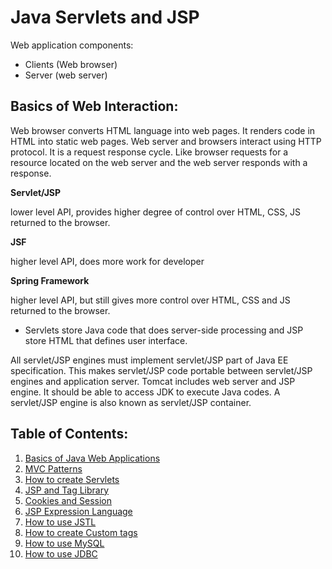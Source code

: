 # Java Servlets and JSP

Web application components:
  - Clients (Web browser)
  - Server (web server)

## Basics of Web Interaction:

Web browser converts HTML language into web pages. It renders code in HTML into static web pages. Web server and browsers interact using HTTP protocol. It is a request response cycle. Like browser requests for a resource located on the web server and the web server responds with a response.

**Servlet/JSP**

lower level API, provides higher degree of control over HTML, CSS, JS returned to the browser.

**JSF**

higher level API, does more work for developer

**Spring Framework**

higher level API, but still gives more control over HTML, CSS and JS returned to the browser.

- Servlets store Java code that does server-side processing and JSP store HTML that defines user interface.

All servlet/JSP engines must implement servlet/JSP part of Java EE specification. This makes servlet/JSP code portable between servlet/JSP engines and application server. Tomcat includes web server and JSP engine. It should be able to access JDK to execute Java codes. A servlet/JSP engine is also known as servlet/JSP container.

## Table of Contents:

1. [Basics of Java Web Applications](introduction/directory_structure.md)
2. [MVC Patterns](mvc/mvc_patterns.md)
3. [How to create Servlets](servlets/create_servlet.md)
4. [JSP and Tag Library](jsp/jsp.md)
5. [Cookies and Session](sessions/cookies_and_session.md)
6. [JSP Expression Language](jsp/el.md)
7. [How to use JSTL](jsp/jstl.md)
8. [How to create Custom tags](jsp/create_custom_tags.md)
9. [How to use MySQL](databases/mysql.md)
10. [How to use JDBC](databases/jdbc.md)
